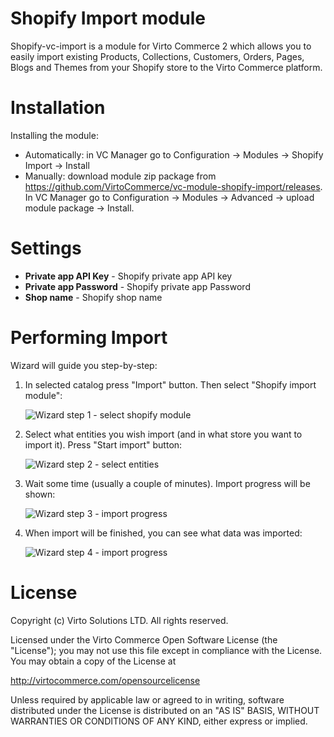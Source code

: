 # Shopify Import module
Shopify-vc-import is a module for Virto Commerce 2 which allows you to easily import existing Products, Collections, Customers, Orders, Pages, Blogs and Themes from your Shopify store to the Virto Commerce platform.

# Installation
Installing the module:
* Automatically: in VC Manager go to Configuration -> Modules -> Shopify Import -> Install
* Manually: download module zip package from https://github.com/VirtoCommerce/vc-module-shopify-import/releases. In VC Manager go to Configuration -> Modules -> Advanced -> upload module package -> Install.

# Settings
* **Private app API Key** - Shopify private app API key
* **Private app Password** - Shopify private app Password
* **Shop name** - Shopify shop name

# Performing Import

Wizard will guide you step-by-step:

1. In selected catalog press "Import" button. Then select "Shopify import module": 

   ![Wizard step 1 - select shopify module](https://cloud.githubusercontent.com/assets/1566470/16477321/8b94e3a4-3e45-11e6-9165-76919f66fb9b.png)

2. Select what entities you wish import (and in what store you want to import it). Press "Start import" button:

   ![Wizard step 2 - select entities](https://cloud.githubusercontent.com/assets/1566470/16477324/8f61a288-3e45-11e6-817f-d643538bf29a.png)

3. Wait some time (usually a couple of minutes). Import progress will be shown:

   ![Wizard step 3 - import progress](https://cloud.githubusercontent.com/assets/1566470/16477325/9103f316-3e45-11e6-833c-a6139beb7e02.png)
   
4. When import will be finished, you can see what data was imported:

   ![Wizard step 4 - import progress](https://cloud.githubusercontent.com/assets/1566470/16477326/929d27e2-3e45-11e6-81ce-a342a1be6d02.png)


# License
Copyright (c) Virto Solutions LTD.  All rights reserved.

Licensed under the Virto Commerce Open Software License (the "License"); you
may not use this file except in compliance with the License. You may
obtain a copy of the License at

http://virtocommerce.com/opensourcelicense

Unless required by applicable law or agreed to in writing, software
distributed under the License is distributed on an "AS IS" BASIS,
WITHOUT WARRANTIES OR CONDITIONS OF ANY KIND, either express or
implied.
